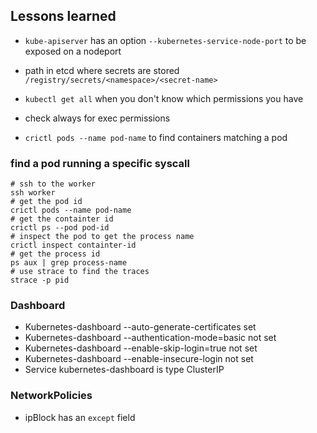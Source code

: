 ## Lessons learned

- `kube-apiserver` has an option `--kubernetes-service-node-port` to be exposed on a nodeport

- path in etcd where secrets are stored `/registry/secrets/<namespace>/<secret-name>`

- `kubectl get all` when you don't know which permissions you have

- check always for exec permissions

- `crictl pods --name pod-name` to find containers matching a pod

### find a pod running a specific syscall

```shell
# ssh to the worker
ssh worker
# get the pod id
crictl pods --name pod-name
# get the containter id
crictl ps --pod pod-id
# inspect the pod to get the process name
crictl inspect containter-id
# get the process id
ps aux | grep process-name
# use strace to find the traces
strace -p pid
```

### Dashboard

- Kubernetes-dashboard --auto-generate-certificates set
- Kubernetes-dashboard --authentication-mode=basic not set
- Kubernetes-dashboard --enable-skip-login=true not set
- Kubernetes-dashboard --enable-insecure-login not set
- Service kubernetes-dashboard is type ClusterIP

### NetworkPolicies

- ipBlock has an `except` field